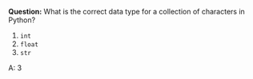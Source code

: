 **Question:** What is the correct data type for a collection of characters in Python?

1. `int`
2. `float`
3. `str`

A: 3